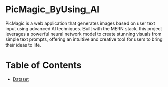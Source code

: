 # PicMagic_ByUsing_AI
PicMagic is a web application that generates images based on user text input using advanced AI techniques. 
Built with the MERN stack, this project leverages a powerful neural network model to create stunning visuals from simple text prompts, offering an intuitive and creative tool for users to bring their ideas to life.

# Table of Contents
- [Dataset](#dataset)
